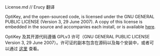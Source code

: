 License.md // Erucy 翻译

OptiKey, and the open-sourced code, is licensed under the  GNU GENERAL PUBLIC LICENSE (Version 3, 29 June 2007). A copy of this license is embedded in the source and accompanies each install, or is available [here](http://www.gnu.org/copyleft/gpl.html).

OptiKey 及其开源代码遵循 GPLv3 许可（GNU GENERAL PUBLIC LICENSE Version 3, 29 June 2007）。许可证的副本包含在源码以及每个安装中，或者可以通过 [这里](http://www.gnu.org/copyleft/gpl.html) 查看。

